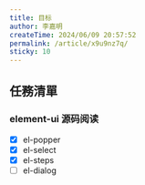 ```yaml
---
title: 目标
author: 李嘉明
createTime: 2024/06/09 20:57:52
permalink: /article/x9u9nz7q/
sticky: 10
---
```


## 任務清單

### element-ui 源码阅读
- [X] el-popper
- [X] el-select
- [X] el-steps
- [ ] el-dialog